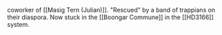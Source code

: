 coworker of [[Masig Tern (Julian)]]. "Rescued" by a band of trappians on their diaspora. Now stuck in the [[Boongar Commune]] in the [[HD3166]] system.